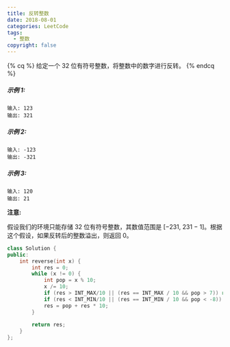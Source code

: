 ```yaml
---
title: 反转整数
date: 2018-08-01
categories: LeetCode
tags:
  - 整数
copyright: false
---
```

{% cq %}
给定一个 32 位有符号整数，将整数中的数字进行反转。
{% endcq %}
<!-- more -->
##### 示例 1:
```
输入: 123
输出: 321
```
##### 示例 2:
```
输入: -123
输出: -321
```
##### 示例 3:
```
输入: 120
输出: 21
```
__注意:__

假设我们的环境只能存储 32 位有符号整数，其数值范围是 [−231,  231 − 1]。根据这个假设，如果反转后的整数溢出，则返回 0。

``` cpp
class Solution {
public:
    int reverse(int x) {
        int res = 0;
        while (x != 0) {
            int pop = x % 10;
            x /= 10;
            if (res > INT_MAX/10 || (res == INT_MAX / 10 && pop > 7)) return 0;
            if (res < INT_MIN/10 || (res == INT_MIN / 10 && pop < -8)) return 0;
            res = pop + res * 10;
        }
        
        return res;
    }
};
```